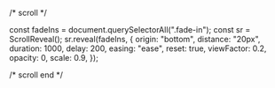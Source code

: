 /* scroll */

const fadeIns = document.querySelectorAll(".fade-in");
const sr = ScrollReveal();
sr.reveal(fadeIns, {
  origin: "bottom",
  distance: "20px",
  duration: 1000,
  delay: 200,
  easing: "ease",
  reset: true,
  viewFactor: 0.2,
  opacity: 0,
  scale: 0.9,
});

/* scroll end */